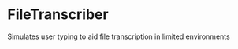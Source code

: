 FileTranscriber
===============

Simulates user typing to aid file transcription in limited environments
